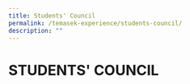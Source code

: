 ```yaml
---
title: Students' Council
permalink: /temasek-experience/students-council/
description: ""
---
```

# STUDENTS' COUNCIL
